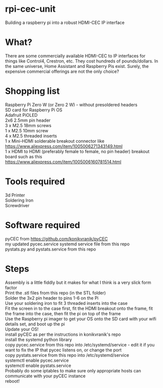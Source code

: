 # rpi-cec-unit
Building a raspberry pi into a robust HDMI-CEC IP interface

# What?
There are some commercially available HDMI-CEC to IP interfaces for things like Control4, Crestron, etc. They cost hundreds of pounds/dollars. In the same universe, Home Assistant and Raspberry Pis exist. Surely, the expensive commercial offerings are not the only choice?

# Shopping list
Raspberry Pi Zero W (or Zero 2 W) - without presoldered headers  
SD card for Raspberry Pi OS  
Adafruit PiOLED  
2x6 2.5mm pin header  
3 x M2.5 18mm screws  
1 x M2.5 10mm screw  
4 x M2.5 threaded inserts  
1 x Mini-HDMI solderable breakout connector like https://www.aliexpress.com/item/1005006271343149.html  
1 x HDMI to HDMI (preferably female to female, no pin header) breakout board such as this https://www.aliexpress.com/item/1005006160781514.html  

# Tools required
3d Printer  
Soldering Iron  
Screwdriver  

# Software required
pyCEC from https://github.com/konikvranik/pyCEC  
my updated pycec.service systemd service file from this repo  
pystats.py and pystats.service from this repo  

# Steps
Assembly is a little fiddly but it makes for what I think is a very slick form factor  
Print the .stl files from this repo (in the STL folder)  
Solder the 3x2 pin header to pins 1-6 on the Pi  
Use your soldering iron to fit 3 threaded inserts into the case  
Fit the screen in to the case first, fit the HDMI breakout onto the frame, fit the frame into the case, then fit the pi on top of the frame  
Use the Raspberry pi imager to get your OS onto the SD card with your wifi details set, and boot up the pi  
Update your OS!  
install pyCEC as per the instructions in konikvranik's repo  
install the systemd python library  
copy pycec.service from this repo into /etc/systemd/service - edit it if you want to fix the IP that pycec listens on, or change the port  
copy pystats.service from this repo into /etc/systemd/service  
systemctl enable pycec.service  
systemctl enable pystats.service  
Probably do some iptables to make sure only appropriate hosts can communicate with your pyCEC instance  
reboot!  
